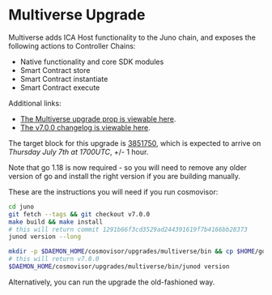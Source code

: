 # Multiverse Upgrade

Multiverse adds ICA Host functionality to the Juno chain, and exposes the following actions to Controller Chains:

- Native functionality and core SDK modules
- Smart Contract store
- Smart Contract instantiate
- Smart Contract execute

Additional links:

- [The Multiverse upgrade prop is viewable here](https://www.mintscan.io/juno/proposals/28).
- [The v7.0.0 changelog is viewable here](https://github.com/CosmosContracts/juno/releases/tag/v7.0.0).

The target block for this upgrade is [3851750](https://www.mintscan.io/juno/blocks/3851750), which is expected to arrive on _Thursday July 7th at 1700UTC_, +/- 1 hour.

Note that go 1.18 is now required - so you will need to remove any older version of go and install the right version if you are building manually.

These are the instructions you will need if you run cosmovisor:

```bash
cd juno
git fetch --tags && git checkout v7.0.0
make build && make install
# this will return commit 1291b66f3cd3529ad244391619f7b4166bb28373
junod version --long

mkdir -p $DAEMON_HOME/cosmovisor/upgrades/multiverse/bin && cp $HOME/go/bin/junod $DAEMON_HOME/cosmovisor/upgrades/multiverse/bin
# this will return v7.0.0
$DAEMON_HOME/cosmovisor/upgrades/multiverse/bin/junod version
```

Alternatively, you can run the upgrade the old-fashioned way.
